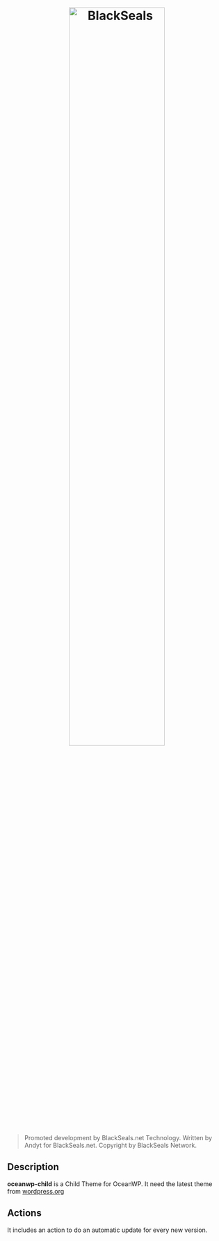 <h1 align="center">
  <a href="https://blackseals.net">
    <img src="https://blackseals.net/features/blackseals.png" width=66% alt="BlackSeals">
  </a>
</h1>

> Promoted development by BlackSeals.net Technology.
> Written by Andyt for BlackSeals.net.
> Copyright by BlackSeals Network.

## Description

**oceanwp-child** is a Child Theme for OceanWP. It need the latest theme from 
[wordpress.org](https://wordpress.org/themes/oceanwp/)
 
## Actions

It includes an action to do an automatic update for every new version.
